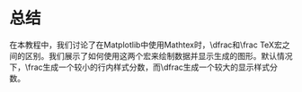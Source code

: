 # 总结

在本教程中，我们讨论了在Matplotlib中使用Mathtex时，\dfrac和\frac TeX宏之间的区别。我们展示了如何使用这两个宏来绘制数据并显示生成的图形。默认情况下，\frac生成一个较小的行内样式分数，而\dfrac生成一个较大的显示样式分数。
